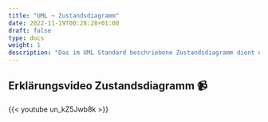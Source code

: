 ```yaml
---
title: "UML ~ Zustandsdiagramm"
date: 2022-11-19T00:28:28+01:00
draft: false
type: docs
weight: 1
description: "Das im UML Standard beschriebene Zustandsdiagramm dient dazu eine Folge an Zuständen eines Objektes zu betrachten."
---
```


## Erklärungsvideo Zustandsdiagramm 📹

{{< youtube un_kZ5Jwb8k >}}
